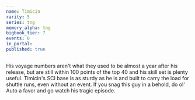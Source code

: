 ```yaml
---
name: Timicin
rarity: 5
series: tng
memory_alpha: tng
bigbook_tier: 7
events: 0
in_portal:
published: true
---
```


His voyage numbers aren't what they used to be almost a year after his release, but are still within 100 points of the top 40 and his skill set is plenty useful. Timicin's SCI base is as sturdy as he is and built to carry the load for shuttle runs, even without an event. If you snag this guy in a behold, do ol' Auto a favor and go watch his tragic episode.
